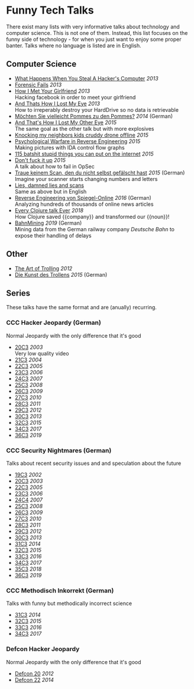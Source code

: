 # Funny Tech Talks
There exist many lists with very informative talks about technology and computer science.
This is not one of them.
Instead, this list focuses on the funny side of technology - for when you just want to enjoy some proper banter.
Talks where no language is listed are in English.

## Computer Science
- [What Happens When You Steal A Hacker's Computer](https://www.youtube.com/watch?v=Jwpg-AwJ0Jc) _2013_
- [Forensic Fails](https://www.youtube.com/watch?v=NG9Cg_vBKOg) _2013_
- [How I Met Your Girlfriend](https://www.youtube.com/watch?v=_pQ4_AH6vks) _2013_
<br>Hacking facebook in order to meet your girlfriend
- [And Thats How I Lost My Eye](https://www.youtube.com/watch?v=Tr7qnX3S2KA) _2013_
<br>How to irreperably destroy your HardDrive so no data is retrievable
- [Möchten Sie vielleicht Pommes zu den Pommes?](https://www.youtube.com/watch?v=6-TpRmQtVEI) _2014_ (German)
- [And That's How I Lost My Other Eye](https://www.youtube.com/watch?v=-bpX8YvNg6Y) _2015_
<br>The same goal as the other talk but with more explosives
- [Knocking my neighbors kids cruddy drone offline](https://www.youtube.com/watch?v=5CzURm7OpAA) _2015_
- [Psychological Warfare in Reverse Engineering](https://www.youtube.com/watch?v=HlUe0TUHOIc) _2015_
<br>Making pictures with IDA control flow graphs
- [115 batshit stupid things you can put on the internet](https://www.youtube.com/watch?v=5xJXJ9pTihM) _2015_
- [Don't fuck it up](https://www.youtube.com/watch?v=J1q4Ir2J8P8) _2015_
<br>A talk about how to fail in OpSec
- [Traue keinem Scan, den du nicht selbst gefälscht hast](https://media.ccc.de/v/31c3_-_6558_-_de_-_saal_g_-_201412282300_-_traue_keinem_scan_den_du_nicht_selbst_gefalscht_hast_-_david_kriesel) _2015_ (German)
<br>Imagine your scanner starts changing numbers and letters
- [Lies, damned lies and scans](https://media.ccc.de/v/froscon2015-1524-lies_damned_lies_and_scans)
<br>Same as above but in English
- [Reverse Engineering von Spiegel-Online](https://media.ccc.de/v/33c3-7912-spiegelmining_reverse_engineering_von_spiegel-online) _2016_ (German)
<br>Analyzing hundreds of thousands of online news articles
- [Every Clojure talk Ever](https://www.youtube.com/watch?v=jlPaby7suOc) _2018_
<br>How Clojure saved {{company}} and transformed our {{noun}}!
- [BahnMining](https://media.ccc.de/v/36c3-10652-bahnmining_-_punktlichkeit_ist_eine_zier) _2019_ (German)
<br>Mining data from the German railway company _Deutsche Bahn_ to expose their handling of delays


## Other
- [The Art of Trolling](https://www.youtube.com/watch?v=AHqGV5WjS4w) _2012_
- [Die Kunst des Trollens](https://www.youtube.com/watch?v=jOhWZOn_IWY) _2015_ (German)


## Series
These talks have the same format and are (anually) recurring.

### CCC Hacker Jeopardy (German)
Normal Jeopardy with the only difference that it's good
- [20C3](https://media.ccc.de/v/20C3-611-Hacker_Jeopardy) _2003_
<br>Very low quality video
- [21C3](https://media.ccc.de/v/074_Hacker-Jeopardy) _2004_
- [22C3](https://media.ccc.de/v/22C3-789-en-hacker_jeopardy) _2005_
- [23C3](https://media.ccc.de/v/23C3-1567-en-hacker_jeopardy) _2006_
- [24C3](https://media.ccc.de/v/24c3-2352-de-hacker_jeopardy) _2007_
- [25C3](https://media.ccc.de/v/25c3-2958-de-hacker_jeopardy) _2008_
- [26C3](https://media.ccc.de/v/26c3-3669-de-hacker_jeopardy) _2009_
- [27C3](https://media.ccc.de/v/27c3-4141-de-hacker_jeopardy) _2010_
- [28C3](https://media.ccc.de/v/28c3-4775-de-hacker_jeopardy) _2011_
- [29C3](https://media.ccc.de/v/29c3-5309-de-en-hacker_jeopardy_h264) _2012_
- [30C3](https://media.ccc.de/v/30C3_-_5577_-_de_-_saal_1_-_201312280000_-_hacker_jeopardy_-_sec_-_ray) _2013_
- [32C3](https://media.ccc.de/v/32c3-7152-hacker_jeopardy) _2015_
- [34C3](https://media.ccc.de/v/34c3-9007-hacker_jeopardy) _2017_
- [36C3](https://media.ccc.de/v/36c3-11177-hacker_jeopardy) _2019_

### CCC Security Nightmares (German)
Talks about recent security issues and and speculation about the future
- [19C3](https://media.ccc.de/v/19C3-434-security-nightmares) _2002_
- [20C3](https://media.ccc.de/v/20C3-609-Security_Nightmares_III) _2003_
- [22C3](https://media.ccc.de/v/22C3-600-de-security_nightmares) _2005_
- [23C3](https://media.ccc.de/v/23C3-1682-de-security_nightmares#t=819) _2006_
- [24C4](https://media.ccc.de/v/24c3-2336-de-security_nightmares) _2007_
- [25C3](https://media.ccc.de/v/25c3-3021-de-security_nightmares_2009) _2008_
- [26C3](https://media.ccc.de/v/26c3-3687-de-security_nightmares) _2009_
- [27C3](https://media.ccc.de/v/27c3-4230-de-security_nightmares) _2010_
- [28C3](https://media.ccc.de/v/28c3-4898-de-security_nightmares) _2011_
- [29C3](https://media.ccc.de/v/29c3-5244-de-en-security_nightmares2012_h264) _2012_
- [30C3](https://media.ccc.de/v/30C3_-_5413_-_de_-_saal_1_-_201312301715_-_security_nightmares_-_frank_-_ron) _2013_
- [31C3](https://media.ccc.de/v/31c3_-_6572_-_de_-_saal_1_-_201412301715_-_security_nightmares_-_frank_-_ron) _2014_
- [32C3](https://media.ccc.de/v/32c3-7546-security_nightmares_0x10) _2015_
- [33C3](https://media.ccc.de/v/33c3-8413-security_nightmares_0x11) _2016_
- [34C3](https://media.ccc.de/v/34c3-8888-security_nightmares_0x12) _2017_
- [35C3](https://media.ccc.de/v/35c3-9685-security_nightmares_0x13) _2018_
- [36C3](https://media.ccc.de/v/36c3-11164-security_nightmares_0x14) _2019_

### CCC Methodisch Inkorrekt (German)
Talks with funny but methodically incorrect science
- [31C3](https://media.ccc.de/v/1013) _2014_
- [32C3](https://media.ccc.de/v/32c3-7221-methodisch_inkorrekt) _2015_
- [33C3](https://media.ccc.de/v/33c3-8020-methodisch_inkorrekt) _2016_
- [34C3](https://media.ccc.de/v/34c3-8922-methodisch_inkorrekt) _2017_

### Defcon Hacker Jeopardy
Normal Jeopardy with the only difference that it's good
- [Defcon 20](https://www.youtube.com/watch?v=dkd57J93BKI) _2012_
- [Defcon 22](https://www.youtube.com/watch?v=3_5rO3abWoM) _2014_

